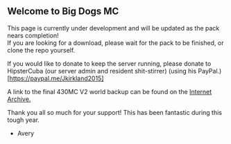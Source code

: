 ## Welcome to Big Dogs MC

This page is currently under development and will be updated as the pack nears completion!  
If you are looking for a download, please wait for the pack to be finished, or clone the repo yourself.

If you would like to donate to keep the server running, please donate to HipsterCuba (our server admin and resident shit-stirrer) (using his PayPal.)[https://paypal.me/Jkirkland2015]

A link to the final 430MC V2 world backup can be found on the [Internet Archive.](https://archive.org/details/430mcv2backup)

Thank you all so much for your support! This has been fantastic during this tough year.

- Avery
